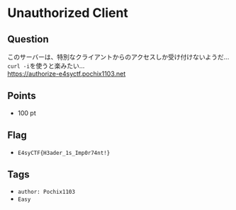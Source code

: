 # Unauthorized Client

## Question
このサーバーは、特別なクライアントからのアクセスしか受け付けないようだ...
<br>
`curl -i`を使うと楽みたい…
<br>
https://authorize-e4syctf.pochix1103.net

## Points
* 100 pt
## Flag
* `E4syCTF{H3ader_1s_Imp0r74nt!}`
## Tags
* `author: Pochix1103`
* `Easy`
